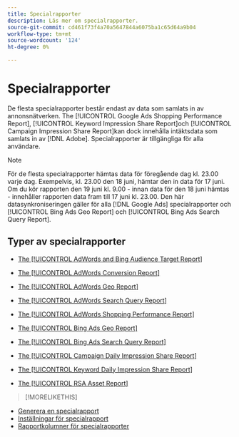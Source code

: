 ```yaml
---
title: Specialrapporter
description: Läs mer om specialrapporter.
source-git-commit: cd461f73f4a70a5647844a6075ba1c65d64a9b04
workflow-type: tm+mt
source-wordcount: '124'
ht-degree: 0%

---
```


# Specialrapporter

De flesta specialrapporter består endast av data som samlats in av annonsnätverken. The [!UICONTROL Google Ads Shopping Performance Report], [!UICONTROL Keyword Impression Share Report]och [!UICONTROL Campaign Impression Share Report]kan dock innehålla intäktsdata som samlats in av [!DNL Adobe]. Specialrapporter är tillgängliga för alla användare.

>[!NOTE]
>
>För de flesta specialrapporter hämtas data för föregående dag kl. 23.00 varje dag. Exempelvis, kl. 23.00 den 18 juni, hämtar den in data för 17 juni. Om du kör rapporten den 19 juni kl. 9.00 - innan data för den 18 juni hämtas - innehåller rapporten data fram till 17 juni kl. 23.00. Den här datasynkroniseringen gäller för alla [!DNL Google Ads] specialrapporter och [!UICONTROL Bing Ads Geo Report] och [!UICONTROL Bing Ads Search Query Report].

## Typer av specialrapporter

* [The [!UICONTROL AdWords and Bing Audience Target Report]](/help/search-social-commerce/reports/management/specialty/adwords-bing-audience-target-report.md)

* [The [!UICONTROL AdWords Conversion Report]](/help/search-social-commerce/reports/management/specialty/adwords-conversion-report.md)

* [The [!UICONTROL AdWords Geo Report]](/help/search-social-commerce/reports/management/specialty/adwords-geo-report.md)

* [The [!UICONTROL AdWords Search Query Report]](/help/search-social-commerce/reports/management/specialty/adwords-search-query-report.md)

* [The [!UICONTROL AdWords Shopping Performance Report]](/help/search-social-commerce/reports/management/specialty/adwords-shopping-performance-report.md)

* [The [!UICONTROL Bing Ads Geo Report]](/help/search-social-commerce/reports/management/specialty/bing-ads-geo-report.md)

* [The [!UICONTROL Bing Ads Search Query Report]](/help/search-social-commerce/reports/management/specialty/bing-ads-search-query-report.md)

* [The [!UICONTROL Campaign Daily Impression Share Report]](/help/search-social-commerce/reports/management/specialty/campaign-daily-impression-share-report.md)

* [The [!UICONTROL Keyword Daily Impression Share Report]](/help/search-social-commerce/reports/management/specialty/keyword-daily-impression-share-report.md)

* [The [!UICONTROL RSA Asset Report]](/help/search-social-commerce/reports/management/specialty/rsa-asset-report.md)

>[!MORELIKETHIS]
* [Generera en specialrapport](/help/search-social-commerce/reports/management/specialty/specialty-report-generate.md)
* [Inställningar för specialrapport](/help/search-social-commerce/reports/management/specialty/specialty-report-settings.md)
* [Rapportkolumner för specialrapporter](/help/search-social-commerce/reports/management/specialty/specialty-report-columns.md)


